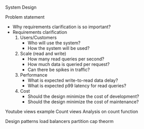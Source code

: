 System Design

Problem statement

- Why requirements clarification is so important?
- Requirements clarification
	1) Users/Customers
		- Who will use the system?
		- How the system will be used?	
	2) Scale (read and write)
		- How many read queries per second?
		- How much data is queried per request?
		- Can there be spikes in traffic?
	3) Performance
		- What is expected write-to-read data delay?
		- What is expected p99 latency for read queries?
	4) Cost
		- Should the design minimize the cost of development?
		- Should the design minimize the cost of maintenance?

Youtube views example
Count views
Analysis on count function

Design patterns 
load balancers
partition
cap theorm